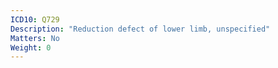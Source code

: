 ```yaml
---
ICD10: Q729
Description: "Reduction defect of lower limb, unspecified"
Matters: No
Weight: 0
---
```

